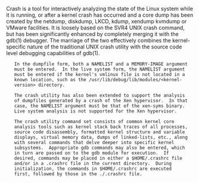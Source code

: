 Crash is a tool for interactively analyzing the state of the
       Linux system while it is running, or after a kernel crash has
       occurred and a core dump has been created by the netdump,
       diskdump, LKCD, kdump, xendump kvmdump or VMware facilities.  It
       is loosely based on the SVR4 UNIX crash command, but has been
       significantly enhanced by completely merging it with the gdb(1)
       debugger. The marriage of the two effectively combines the
       kernel-specific nature of the traditional UNIX crash utility with
       the source code level debugging capabilities of gdb(1).

       In the dumpfile form, both a NAMELIST and a MEMORY-IMAGE argument
       must be entered.  In the live system form, the NAMELIST argument
       must be entered if the kernel's vmlinux file is not located in a
       known location, such as the /usr/lib/debug/lib/modules/<kernel-
       version> directory.

       The crash utility has also been extended to support the analysis
       of dumpfiles generated by a crash of the Xen hypervisor.  In that
       case, the NAMELIST argument must be that of the xen-syms binary.
       Live system analysis is not supported for the Xen hypervisor.

       The crash utility command set consists of common kernel core
       analysis tools such as kernel stack back traces of all processes,
       source code disassembly, formatted kernel structure and variable
       displays, virtual memory data, dumps of linked-lists, etc., along
       with several commands that delve deeper into specific kernel
       subsystems.  Appropriate gdb commands may also be entered, which
       in turn are passed on to the gdb module for execution.  If
       desired, commands may be placed in either a $HOME/.crashrc file
       and/or in a .crashrc file in the current directory.  During
       initialization, the commands in $HOME/.crashrc are executed
       first, followed by those in the ./.crashrc file.
